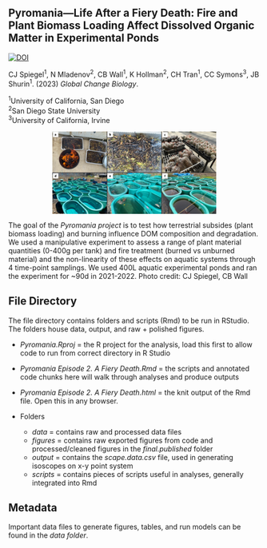 ## Pyromania—Life After a Fiery Death: Fire and Plant Biomass Loading Affect Dissolved Organic Matter in Experimental Ponds

<a href="https://zenodo.org/doi/10.5281/zenodo.10093520"><img src="https://zenodo.org/badge/601279458.svg" alt="DOI"></a>

CJ Spiegel<sup>1</sup>, N Mladenov<sup>2</sup>, CB Wall<sup>1</sup>, K Hollman<sup>2</sup>, CH Tran<sup>1</sup>, CC Symons<sup>3</sup>, JB Shurin<sup>1</sup>. (2023) _Global Change Biology_.

<sup>1</sup>University of California, San Diego   
<sup>2</sup>San Diego State University  
<sup>3</sup>University of California, Irvine  
  

<p align="center">
  <img align="center" src="https://github.com/cjspiegs/Pyromania.Fiery_death/blob/main/figures/Fig%20S1%20design.png" width="65%" height="60%">
</p>
  
  
The goal of the *Pyromania project* is to test how terrestrial subsides (plant biomass loading) and burning influence DOM composition and degradation. We used a manipulative experiment to assess a range of plant material quantities (0-400g per tank) and fire treatment (burned vs unburned material) and the non-linearity of these effects on aquatic systems through 4 time-point samplings. We used 400L aquatic experimental ponds and ran the experiment for ~90d in 2021-2022. Photo credit: CJ Spiegel, CB Wall  
  

## File Directory  
The file directory contains folders and scripts (Rmd) to be run in RStudio. The folders house data, output, and raw + polished figures.  
   - *Pyromania.Rproj* = the R project for the analysis, load this first to allow code to run from correct directory in R Studio
   - *Pyromania Episode 2. A Fiery Death.Rmd* = the scripts and annotated code chunks here will walk through analyses and produce outputs
   - *Pyromania Episode 2. A Fiery Death.html* = the knit output of the Rmd file. Open this in any browser.
 
   - Folders
     - *data* = contains raw and processed data files
     - *figures* = contains raw exported figures from code and processed/cleaned figures in the *final.published* folder
     - *output* = contains the *scape.data.csv* file, used in generating isoscopes on x-y point system
     - *scripts* = contains pieces of scripts useful in analyses, generally integrated into Rmd

## Metadata
Important data files to generate figures, tables, and run models can be found in the *data folder*.
